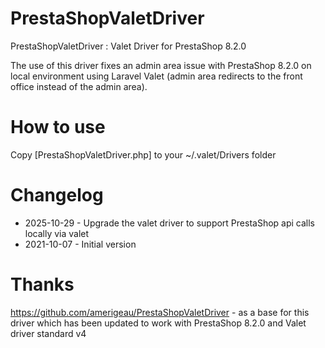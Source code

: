 # PrestaShopValetDriver
PrestaShopValetDriver : Valet Driver for PrestaShop 8.2.0

The use of this driver fixes an admin area issue with PrestaShop 8.2.0 on local environment using Laravel Valet (admin area redirects to the front office instead of the admin area).

# How to use
Copy [PrestaShopValetDriver.php] to your ~/.valet/Drivers folder

# Changelog
- 2025-10-29 - Upgrade the valet driver to support PrestaShop api calls locally via valet
- 2021-10-07 - Initial version

# Thanks
https://github.com/amerigeau/PrestaShopValetDriver - as a base for this driver which has been updated to work with PrestaShop 8.2.0 and Valet driver standard v4